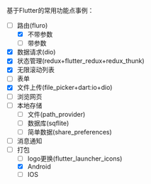 基于Flutter的常用功能点事例：

- [ ] 路由(fluro)
  - [x] 不带参数
  - [ ] 带参数
- [x] 数据请求(dio)
- [x] 状态管理(redux+flutter_redux+redux_thunk)
- [x] 无限滚动列表
- [ ] 表单
- [x] 文件上传(file_picker+dart:io+dio)
- [ ] 浏览网页
- [ ] 本地存储
  - [ ] 文件(path_provider)
  - [ ] 数据库(sqflite)
  - [ ] 简单数据(share_preferences)
- [ ] 消息通知
- [ ] 打包
  - [ ] logo更换(flutter_launcher_icons)
  - [x] Android
  - [ ] IOS
